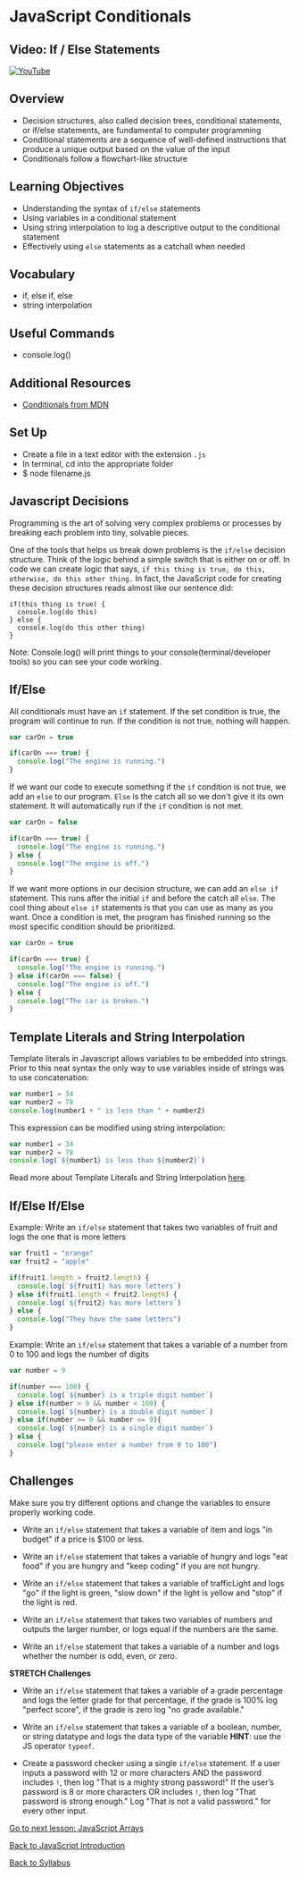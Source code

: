# JavaScript Conditionals

## Video: If / Else Statements
[![YouTube](http://img.youtube.com/vi/Ee_Phg9Ip-k/0.jpg)](https://www.youtube.com/watch?v=Ee_Phg9Ip-k)

## Overview
- Decision structures, also called decision trees, conditional statements, or if/else statements, are fundamental to computer programming
- Conditional statements are a sequence of well-defined instructions that produce a unique output based on the value of the input
- Conditionals follow a flowchart-like structure

## Learning Objectives
- Understanding the syntax of `if/else` statements
- Using variables in a conditional statement
- Using string interpolation to log a descriptive output to the conditional statement
- Effectively using `else` statements as a catchall when needed  

## Vocabulary
- if, else if, else
- string interpolation

## Useful Commands
- console.log()

## Additional Resources
- <a href="https://developer.mozilla.org/en-US/docs/Learn/JavaScript/Building_blocks/conditionals" target="blank">Conditionals from MDN</a>

## Set Up
- Create a file in a text editor with the extension `.js`
- In terminal, cd into the appropriate folder
- $ node filename.js

## Javascript Decisions

Programming is the art of solving very complex problems or processes by breaking each problem into tiny, solvable pieces.

One of the tools that helps us break down problems is the `if/else` decision structure. Think of the logic behind a simple switch that is either on or off. In code we can create logic that says, `if this thing is true, do this, otherwise, do this other thing.` In fact, the JavaScript code for creating these decision structures reads almost like our sentence did:

```
if(this thing is true) {
  console.log(do this)
} else {
  console.log(do this other thing)
}
```
Note: Console.log() will print things to your console(terminal/developer tools) so you can see your code working.

## If/Else

All conditionals must have an `if` statement. If the set condition is true, the program will continue to run. If the condition is not true, nothing will happen.

```javascript
var carOn = true

if(carOn === true) {
  console.log("The engine is running.")
}
```
If we want our code to execute something if the `if` condition is not true, we add an `else` to our program. `Else` is the catch all so we don't give it its own statement. It will automatically run if the `if` condition is not met.

```javascript
var carOn = false

if(carOn === true) {
  console.log("The engine is running.")
} else {
  console.log("The engine is off.")
}
```

If we want more options in our decision structure, we can add an `else if` statement. This runs after the initial `if` and before the catch all `else`. The cool thing about `else if` statements is that you can use as many as you want. Once a condition is met, the program has finished running so the most specific condition should be prioritized.

```javascript
var carOn = true

if(carOn === true) {
  console.log("The engine is running.")
} else if(carOn === false) {
  console.log("The engine is off.")
} else {
  console.log("The car is broken.")
}
```

## Template Literals and String Interpolation
Template literals in Javascript allows variables to be embedded into strings. Prior to this neat syntax the only way to use variables inside of strings was to use concatenation:
```javascript
var number1 = 34
var number2 = 78
console.log(number1 + " is less than " + number2)
```
This expression can be modified using string interpolation:
```javascript
var number1 = 34
var number2 = 78
console.log(`${number1} is less than ${number2}`)
```
Read more about Template Literals and String Interpolation [here](./template-literals.md).

## If/Else If/Else

Example: Write an `if/else` statement that takes two variables of fruit and logs the one that is more letters

```javascript
var fruit1 = "orange"
var fruit2 = "apple"

if(fruit1.length > fruit2.length) {
  console.log(`${fruit1} has more letters`)
} else if(fruit1.length < fruit2.length) {
  console.log(`${fruit2} has more letters`)
} else {
  console.log("They have the same letters")
}
```
Example: Write an `if/else` statement that takes a variable of a number from 0 to 100 and logs the number of digits
```javascript
var number = 9

if(number === 100) {
  console.log(`${number} is a triple digit number`)
} else if(number > 9 && number < 100) {
  console.log(`${number} is a double digit number`)
} else if(number >= 0 && number <= 9){
  console.log(`${number} is a single digit number`)
} else {
  console.log("please enter a number from 0 to 100")
}
```

## Challenges

Make sure you try different options and change the variables to ensure properly working code.

- Write an `if/else` statement that takes a variable of item and logs "in budget" if a price is $100 or less.

- Write an `if/else` statement that takes a variable of hungry and logs "eat food" if you are hungry and "keep coding" if you are not hungry.

- Write an `if/else` statement that takes a variable of trafficLight and logs "go" if the light is green, "slow down" if the light is yellow and "stop" if the light is red.

- Write an `if/else` statement that takes two variables of numbers and outputs the larger number, or logs equal if the numbers are the same.

- Write an `if/else` statement that takes a variable of a number and logs whether the number is odd, even, or zero.

**STRETCH Challenges**

- Write an `if/else` statement that takes a variable of a grade percentage and logs the letter grade for that percentage, if the grade is 100% log "perfect score", if the grade is zero log "no grade available."

- Write an `if/else` statement that takes a variable of a boolean, number, or string  datatype and logs the data type of the variable **HINT**: use the JS operator `typeof`.

- Create a password checker using a single `if/else` statement. If a user inputs a password with 12 or more characters AND the password includes `!`, then log "That is a mighty strong password!" If the user’s password is  8 or more characters OR includes `!`, then log "That password is strong enough." Log "That  is not a valid password." for every other input.


[ Go to next lesson: JavaScript Arrays ](./arrays.md)

[ Back to JavaScript Introduction ](./intro.md)

[ Back to Syllabus ](../README.md#unit-one-javascript-foundations)

